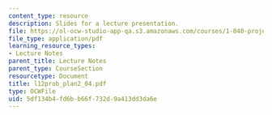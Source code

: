 ```yaml
---
content_type: resource
description: Slides for a lecture presentation.
file: https://ol-ocw-studio-app-qa.s3.amazonaws.com/courses/1-040-project-management-spring-2004/5df134b4fd6bb66f732d9a413dd3da6e_l12prob_plan2_04.pdf
file_type: application/pdf
learning_resource_types:
- Lecture Notes
parent_title: Lecture Notes
parent_type: CourseSection
resourcetype: Document
title: l12prob_plan2_04.pdf
type: OCWFile
uid: 5df134b4-fd6b-b66f-732d-9a413dd3da6e
---
```

